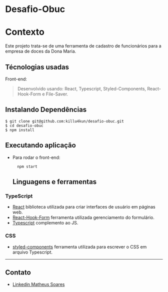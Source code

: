 # Desafio-Obuc

# Contexto
Este projeto trata-se de uma ferramenta de cadastro de funcionários para a empresa de doces da Dona Maria.

## Técnologias usadas

Front-end:
> Desenvolvido usando: React, Typescript, Styled-Components, React-Hook-Form e File-Saver. 

## Instalando Dependências

    $ git clone git@github.com:killu4kun/desafio-obuc.git
    $ cd desafio-obuc
    $ npm install
## Executando aplicação

* Para rodar o front-end:

  ```
    npm start
  ```
  
  ## Linguagens e ferramentas

### TypeScript

- [React](http://facebook.github.io/react) biblioteca utilizada para criar interfaces de usuário em páginas web.
- [React-Hook-Form](https://react-hook-form.com/) ferramenta utilizada gerenciamento do formulário.
- [Typescript](https://www.typescriptlang.org/) complemento ao JS.

### CSS

- [styled-components](https://styled-components.com) ferramenta utilizada para escrever o CSS em arquivo Typescript.

---

## Contato

- [Linkedin Matheus Soares](https://www.linkedin.com/in/mateeus-soarees/)
